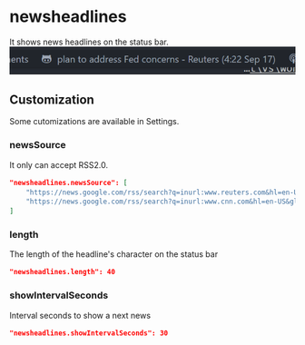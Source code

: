 # newsheadlines
It shows news headlines on the status bar.
![example](example.gif)
## Customization

Some cutomizations are available in Settings.
### newsSource
It only can accept RSS2.0.
```json
"newsheadlines.newsSource": [
    "https://news.google.com/rss/search?q=inurl:www.reuters.com&hl=en-US&gl=US&ceid=US:en",
    "https://news.google.com/rss/search?q=inurl:www.cnn.com&hl=en-US&gl=US&ceid=US:en",
]
```
### length
The length of the headline's character on the status bar
```json
"newsheadlines.length": 40
```
### showIntervalSeconds
Interval seconds to show a next news
```json
"newsheadlines.showIntervalSeconds": 30
```
